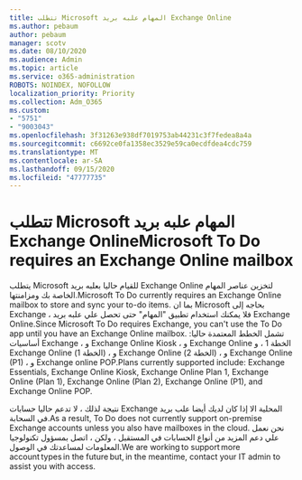```yaml
---
title: تتطلب Microsoft المهام علبه بريد Exchange Online
ms.author: pebaum
author: pebaum
manager: scotv
ms.date: 08/10/2020
ms.audience: Admin
ms.topic: article
ms.service: o365-administration
ROBOTS: NOINDEX, NOFOLLOW
localization_priority: Priority
ms.collection: Adm_O365
ms.custom:
- "5751"
- "9003043"
ms.openlocfilehash: 3f31263e938df7019753ab44231c3f7fedea8a4a
ms.sourcegitcommit: c6692ce0fa1358ec3529e59ca0ecdfdea4cdc759
ms.translationtype: MT
ms.contentlocale: ar-SA
ms.lasthandoff: 09/15/2020
ms.locfileid: "47777735"
---
```

# <a name="microsoft-to-do-requires-an-exchange-online-mailbox"></a><span data-ttu-id="82fbe-102">تتطلب Microsoft المهام علبه بريد Exchange Online</span><span class="sxs-lookup"><span data-stu-id="82fbe-102">Microsoft To Do requires an Exchange Online mailbox</span></span>

<span data-ttu-id="82fbe-103">يتطلب Microsoft للقيام حاليا بعلبه بريد Exchange Online لتخزين عناصر المهام الخاصة بك ومزامنتها.</span><span class="sxs-lookup"><span data-stu-id="82fbe-103">Microsoft To Do currently requires an Exchange Online mailbox to store and sync your to-do items.</span></span> <span data-ttu-id="82fbe-104">بما ان Microsoft بحاجه إلى Exchange ، فلا يمكنك استخدام تطبيق "المهام" حتى تحصل علي علبه بريد Exchange Online.</span><span class="sxs-lookup"><span data-stu-id="82fbe-104">Since Microsoft To Do requires Exchange, you can't use the To Do app until you have an Exchange Online mailbox.</span></span> <span data-ttu-id="82fbe-105">تشمل الخطط المعتمدة حاليا: أساسيات Exchange ، و Exchange Online Kiosk ، و Exchange Online الخطة 1 ، و Exchange Online (الخطة 1) ، و Exchange Online (الخطة 2) ، و Exchange Online (P1) ، و Exchange online POP.</span><span class="sxs-lookup"><span data-stu-id="82fbe-105">Plans currently supported include: Exchange Essentials, Exchange Online Kiosk, Exchange Online Plan 1, Exchange Online (Plan 1), Exchange Online (Plan 2), Exchange Online (P1), and Exchange Online POP.</span></span>

<span data-ttu-id="82fbe-106">نتيجة لذلك ، لا تدعم حاليا حسابات Exchange المحلية الا إذا كان لديك أيضا علب بريد في السحابة.</span><span class="sxs-lookup"><span data-stu-id="82fbe-106">As a result, To Do does not currently support on-premise Exchange accounts unless you also have mailboxes in the cloud.</span></span> <span data-ttu-id="82fbe-107">نحن نعمل علي دعم المزيد من أنواع الحسابات في المستقبل ، ولكن ، اتصل بمسؤول تكنولوجيا المعلومات لمساعدتك في الوصول.</span><span class="sxs-lookup"><span data-stu-id="82fbe-107">We are working to support more account types in the future but, in the meantime, contact your IT admin to assist you with access.</span></span>
